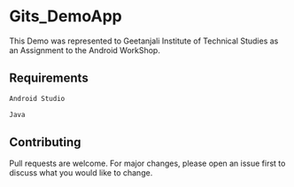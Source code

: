 # Gits_DemoApp
This Demo was represented to Geetanjali Institute of Technical Studies as an Assignment to the Android WorkShop.

## Requirements
```bash
Android Studio
```
```bash
Java 
```

## Contributing
Pull requests are welcome. For major changes, please open an issue first to discuss what you would like to change.

